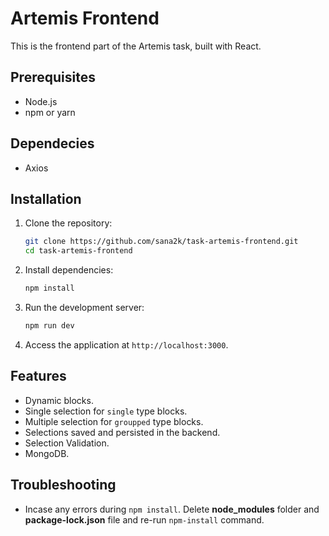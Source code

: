 
# Artemis Frontend

This is the frontend part of the Artemis task, built with React.

## Prerequisites

- Node.js
- npm or yarn

## Dependecies

- Axios

## Installation

1. Clone the repository:
   ```bash
   git clone https://github.com/sana2k/task-artemis-frontend.git
   cd task-artemis-frontend
   ```

2. Install dependencies:
   ```bash
   npm install
   ```

3. Run the development server:
   ```bash
   npm run dev
   ```

4. Access the application at `http://localhost:3000`.

## Features

- Dynamic blocks.
- Single selection for `single` type blocks.
- Multiple selection for `groupped` type blocks.
- Selections saved and persisted in the backend.
- Selection Validation.
- MongoDB.

## Troubleshooting

- Incase any errors during `npm install`. Delete **node_modules** folder and **package-lock.json** file and re-run `npm-install` command.